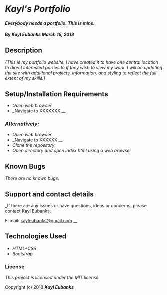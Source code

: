 # _Kayl's Portfolio_

#### _Everybody needs a portfolio. This is mine._

#### By _**Kayl Eubanks**  March 16, 2018_

## Description

_{This is my portfolio website. I have created it to have one central location to direct interested parties to if they wish to view my work. I will be updating the site with additional projects, information, and styling to reflect the full extent of my skills.}_

## Setup/Installation Requirements

* _Open web browser_
* _Navigate to XXXXXXX __

### _Alternatively:_

* _Open web browser_
* _Navigate to XXXXXX __
* _Clone the repository_
* _Open directory and open index.html using a web browser_

## Known Bugs

_There are no known bugs._

## Support and contact details

_If there are any issues or have questions, ideas or concerns, please contact Kayl Eubanks.

E-mail: kayleubanks@gmail.com __

## Technologies Used

* _HTML+CSS_
* _Bootstrap_

### License

*This project is licensed under the MIT license.*

Copyright (c) 2018 **_Kayl Eubanks_**
